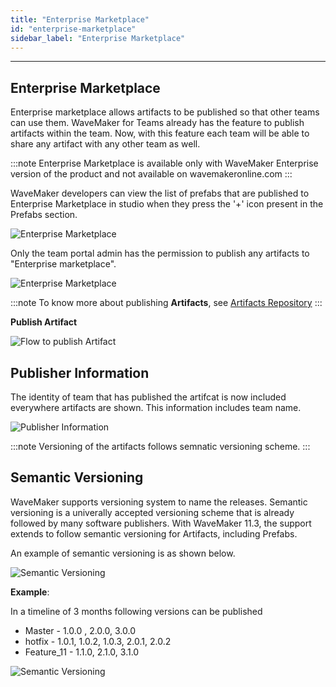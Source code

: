```yaml
---
title: "Enterprise Marketplace"
id: "enterprise-marketplace"
sidebar_label: "Enterprise Marketplace"
---
```

---

## Enterprise Marketplace

Enterprise marketplace allows artifacts to be published so that other teams can use them. WaveMaker for Teams already has the feature to publish artifacts within the team. Now, with this feature each team will be able to share any artifact with any other team as well.

:::note
Enterprise Marketplace is available only with WaveMaker Enterprise version of the product and not available on wavemakeronline.com
:::

WaveMaker developers can view the list of prefabs that are published to Enterprise Marketplace in studio when they press the '+' icon present in the Prefabs section.

![Enterprise Marketplace](/learn/assets/wm_enterprisemarketplace.png)

Only the team portal admin has the permission to publish any artifacts to "Enterprise marketplace".

![Enterprise Marketplace](/learn/assets/wm_publishtomarketplace.png)

:::note
To know more about publishing **Artifacts**, see [Artifacts Repository](/learn/teams/import-vcs-project)
:::

**Publish Artifact**

![Flow to publish Artifact](/learn/assets/wm_flowtopublishartifact.png)

## Publisher Information

The identity of team that has published the artifcat is now included everywhere artifacts are shown. This information includes team name. 

![Publisher Information](/learn/assets/wm_artifactpublisherdetails.png)

:::note
Versioning of the artifacts follows semnatic versioning scheme.
:::

## Semantic Versioning

WaveMaker supports versioning system to name the releases. Semantic versioning is a univerally accepted versioning scheme that is already followed by many software publishers. With WaveMaker 11.3, the support extends to follow semantic versioning for Artifacts, including Prefabs.

An example of semantic versioning is as shown below.

![Semantic Versioning](/learn/assets/wm_semanticversion.png)

**Example**:

In a timeline of 3 months following versions can be published

- Master  - 1.0.0 , 2.0.0, 3.0.0
- hotfix - 1.0.1, 1.0.2, 1.0.3, 2.0.1, 2.0.2
- Feature_11 - 1.1.0, 2.1.0, 3.1.0

![Semantic Versioning](/learn/assets/wm_artifactversion.png)
